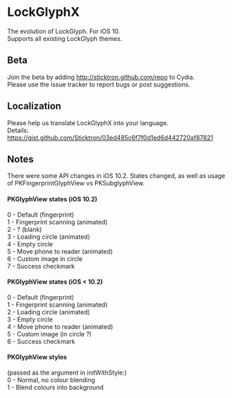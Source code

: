 # LockGlyphX
The evolution of LockGlyph. For iOS 10.  
Supports all existing LockGlyph themes.

## Beta
Join the beta by adding http://sticktron.github.com/repo to Cydia.  
Please use the issue tracker to report bugs or post suggestions.

## Localization
Please help us translate LockGlyphX into your language.  
Details: https://gist.github.com/Sticktron/03ed485c6f7f0d1ed6d442720af87821

## Notes
There were some API changes in iOS 10.2. States changed, as well as usage of PKFingerprintGlyphView vs PKSubglyphView.

#### PKGlyphView states (iOS 10.2)
0 - Default (fingerprint)  
1 - Fingerprint scanning (animated)  
2 - ? (blank)  
3 - Loading circle (animated)  
4 - Empty circle  
5 - Move phone to reader (animated)  
6 - Custom image in circle  
7 - Success checkmark  

#### PKGlyphView states (iOS < 10.2)
0 - Default (fingerprint)  
1 - Fingerprint scanning (animated)  
2 - Loading circle (animated)  
3 - Empty circle  
4 - Move phone to reader (animated)  
5 - Custom image (in circle ?)  
6 - Success checkmark  

#### PKGlyphView styles
(passed as the argument in initWithStyle:)  
0 - Normal, no colour blending  
1 - Blend colours into background
